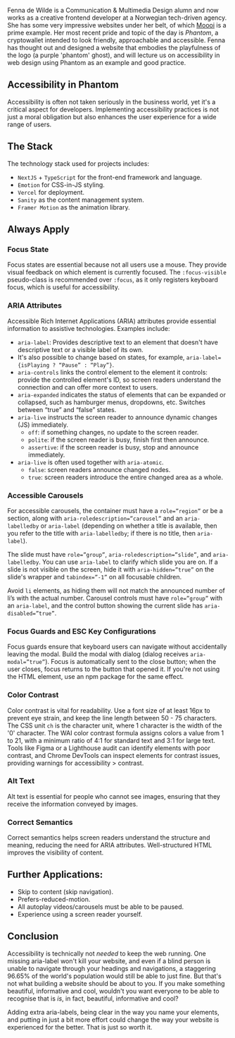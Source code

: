 Fenna de Wilde is a Communication & Multimedia Design alumn and now works as a creative frontend developer at a Norwegian tech-driven agency. She has some very impressive websites under her belt, of which [Moooi](moooi.com) is a prime example. Her most recent pride and topic of the day is _Phantom_, a cryptowallet intended to look friendly, approachable and accessible. Fenna has thought out and designed a website that embodies the playfulness of the logo (a purple 'phantom' ghost), and will lecture us on accessibility in web design using Phantom as an example and good practice.

## Accessibility in Phantom

Accessibility is often not taken seriously in the business world, yet it's a critical aspect for developers. Implementing accessibility practices is not just a moral obligation but also enhances the user experience for a wide range of users.

## The Stack

The technology stack used for projects includes:

*   `NextJS` + `TypeScript` for the front-end framework and language.
*   `Emotion` for CSS-in-JS styling.
*   `Vercel` for deployment.
*   `Sanity` as the content management system.
*   `Framer Motion` as the animation library.

## Always Apply

### Focus State

Focus states are essential because not all users use a mouse. They provide visual feedback on which element is currently focused. The `:focus-visible` pseudo-class is recommended over `:focus`, as it only registers keyboard focus, which is useful for accessibility.

### ARIA Attributes

Accessible Rich Internet Applications (ARIA) attributes provide essential information to assistive technologies. Examples include:

*   `aria-label`: Provides descriptive text to an element that doesn't have descriptive text or a visible label of its own.
*   It's also possible to change based on states, for example, `aria-label={isPlaying ? “Pause” : “Play”}`.
*   `aria-controls` links the control element to the element it controls: provide the controlled element's ID, so screen readers understand the connection and can offer more context to users.
*   `aria-expanded` indicates the status of elements that can be expanded or collapsed, such as hamburger menus, dropdowns, etc. Switches between “true” and “false” states.
*   `aria-live` instructs the screen reader to announce dynamic changes (JS) immediately.
    *   `off`: if something changes, no update to the screen reader.
    *   `polite`: if the screen reader is busy, finish first then announce.
    *   `assertive`: if the screen reader is busy, stop and announce immediately.
*   `aria-live` is often used together with `aria-atomic`.
    *   `false`: screen readers announce changed nodes.
    *   `true`: screen readers introduce the entire changed area as a whole.

### Accessible Carousels

For accessible carousels, the container must have a `role=”region”` or be a section, along with `aria-roledescription=”carousel”` and an `aria-labelledby` or `aria-label` (depending on whether a title is available, then you refer to the title with `aria-labelledby`; if there is no title, then `aria-label`).

The slide must have `role=”group”`, `aria-roledescription=”slide”`, and `aria-labelledby`. You can use `aria-label` to clarify which slide you are on. If a slide is not visible on the screen, hide it with `aria-hidden=”true”` on the slide's wrapper and `tabindex=”-1”` on all focusable children.

Avoid `li` elements, as hiding them will not match the announced number of li’s with the actual number. Carousel controls must have `role=”group”` with an `aria-label`, and the control button showing the current slide has `aria-disabled=”true”`.

### Focus Guards and ESC Key Configurations

Focus guards ensure that keyboard users can navigate without accidentally leaving the modal. Build the modal with dialog (dialog receives `aria-modal=”true”`). Focus is automatically sent to the close button; when the user closes, focus returns to the button that opened it. If you're not using the HTML element, use an npm package for the same effect.

### Color Contrast

Color contrast is vital for readability. Use a font size of at least 16px to prevent eye strain, and keep the line length between 50 - 75 characters. The CSS unit `ch` is the character unit, where 1 character is the width of the '0' character. The WAI color contrast formula assigns colors a value from 1 to 21, with a minimum ratio of 4:1 for standard text and 3:1 for large text. Tools like Figma or a Lighthouse audit can identify elements with poor contrast, and Chrome DevTools can inspect elements for contrast issues, providing warnings for accessibility > contrast.

### Alt Text

Alt text is essential for people who cannot see images, ensuring that they receive the information conveyed by images.

### Correct Semantics

Correct semantics helps screen readers understand the structure and meaning, reducing the need for ARIA attributes. Well-structured HTML improves the visibility of content.

## Further Applications:

*   Skip to content (skip navigation).
*   Prefers-reduced-motion.
*   All autoplay videos/carousels must be able to be paused.
*   Experience using a screen reader yourself.

## Conclusion

Accessibility is technically not _needed_ to keep the web running. One missing aria-label won't kill your website, and even if a blind person is unable to navigate through your headings and navigations, a staggering 96.65% of the world's population would still be able to just fine. But that's not what building a website should be about to you. If you make something beautiful, informative and cool, wouldn't you want everyone to be able to recognise that is _is_, in fact, beautiful, informative and cool?

Adding extra aria-labels, being clear in the way you name your elements, and putting in just a bit more effort could change the way your website is experienced for the better. That is just so worth it.
